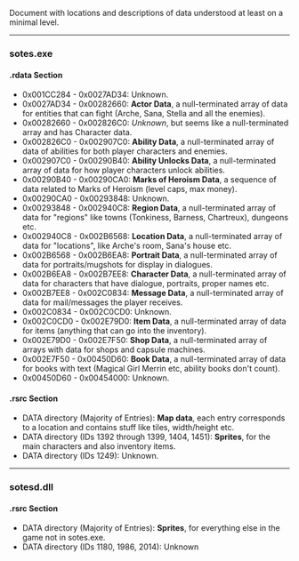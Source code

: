 Document with locations and descriptions of data understood at least on a minimal level.

---

### sotes.exe
#### .rdata Section

- 0x001CC284 - 0x0027AD34: Unknown.
- 0x0027AD34 - 0x00282660: __Actor Data__, a null-terminated array of data for entities that can fight (Arche, Sana, Stella and all the enemies).
- 0x00282660 - 0x002826C0: _Unknown_, but seems like a null-terminated array and has Character data.
- 0x002826C0 - 0x002907C0: __Ability Data__, a null-terminated array of data of abilities for both player characters and enemies.
- 0x002907C0 - 0x00290B40: __Ability Unlocks Data__, a null-terminated array of data for how player characters unlock abilities.
- 0x00290B40 - 0x00290CA0: __Marks of Heroism Data__, a sequence of data related to Marks of Heroism (level caps, max money).
- 0x00290CA0 - 0x00293848: Unknown.
- 0x00293848 - 0x002940C8: __Region Data__, a null-terminated array of data for "regions" like towns (Tonkiness, Barness, Chartreux), dungeons etc.
- 0x002940C8 - 0x002B6568: __Location Data__, a null-terminated array of data for "locations", like Arche's room, Sana's house etc.
- 0x002B6568 - 0x002B6EA8: __Portrait Data__, a null-terminated array of data for portraits/mugshots for display in dialogues.
- 0x002B6EA8 - 0x002B7EE8: __Character Data__, a null-terminated array of data for characters that have dialogue, portraits, proper names etc.
- 0x002B7EE8 - 0x002C0834: __Message Data__, a null-terminated array of data for mail/messages the player receives.
- 0x002C0834 - 0x002C0CD0: Unknown.
- 0x002C0CD0 - 0x002E79D0: __Item Data__, a null-terminated array of data for items (anything that can go into the inventory).
- 0x002E79D0 - 0x002E7F50: __Shop Data__, a null-terminated array of arrays with data for shops and capsule machines.
- 0x002E7F50 - 0x00450D60: __Book Data__, a null-terminated array of data for books with text (Magical Girl Merrin etc, ability books don't count).
- 0x00450D60 - 0x00454000: Unknown.

#### .rsrc Section

- DATA directory (Majority of Entries): __Map data__, each entry corresponds to a location and contains stuff like tiles, width/height etc.
- DATA directory (IDs 1392 through 1399, 1404, 1451): __Sprites__, for the main characters and also inventory items.
- DATA directory (IDs 1249): Unknown.

---

### sotesd.dll
#### .rsrc Section

- DATA directory (Majority of Entries): __Sprites__, for everything else in the game not in sotes.exe.
- DATA directory (IDs 1180, 1986, 2014): Unknown
